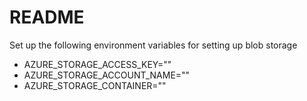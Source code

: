 # README

Set up the following environment variables for setting up blob storage

- AZURE_STORAGE_ACCESS_KEY=""
- AZURE_STORAGE_ACCOUNT_NAME=""
- AZURE_STORAGE_CONTAINER=""
